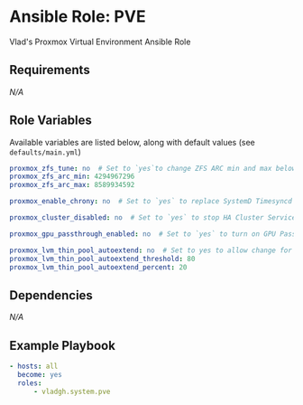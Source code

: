 # Ansible Role: PVE

Vlad's Proxmox Virtual Environment Ansible Role

## Requirements

*_N/A_*

## Role Variables

Available variables are listed below, along with default values (see `defaults/main.yml`)

```yaml
proxmox_zfs_tune: no  # Set to `yes`to change ZFS ARC min and max below
proxmox_zfs_arc_min: 4294967296
proxmox_zfs_arc_max: 8589934592

proxmox_enable_chrony: no  # Set to `yes` to replace SystemD Timesyncd with Chrony

proxmox_cluster_disabled: no  # Set to `yes` to stop HA Cluster Services

proxmox_gpu_passthrough_enabled: no  # Set to `yes` to turn on GPU Passthrough

proxmox_lvm_thin_pool_autoextend: no  # Set to yes to allow change for LVM thinpool auto extend
proxmox_lvm_thin_pool_autoextend_threshold: 80
proxmox_lvm_thin_pool_autoextend_percent: 20
```

## Dependencies

*_N/A_*

## Example Playbook

```yaml
- hosts: all
  become: yes
  roles:
      - vladgh.system.pve
```
